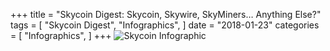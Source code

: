 +++
title = "Skycoin Digest: Skycoin, Skywire, SkyMiners… Anything Else?"
tags = [
    "Skycoin Digest",
    "Infographics",
]
date = "2018-01-23"
categories = [
    "Infographics",
]
+++
![Skycoin Infographic](/img/1000_Skycoin_Skywire_SkyMiners.png)